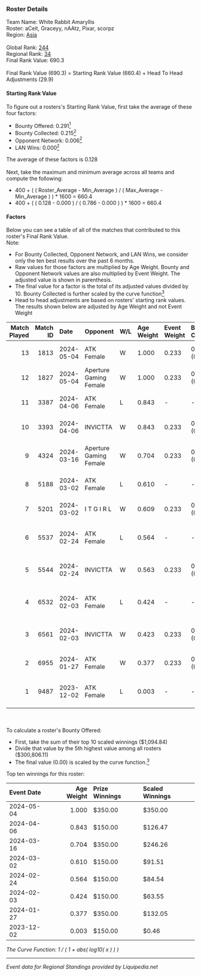 ### Roster Details<br />
Team Name: White Rabbit Amaryllis<br />
Roster: aCeit, Graceyy, nAAtz, Pixar, scorpz<br />
Region: [Asia]( ../standings_asia.md)<br />
<br />
Global Rank: [244](../standings_global.md)<br />
Regional Rank: [34]( ../standings_asia.md)<br />
Final Rank Value:  690.3<br />
<br />
Final Rank Value (690.3) = Starting Rank Value (660.4) + Head To Head Adjustments (29.9)<br />

#### Starting Rank Value<br />
To figure out a rosters's Starting Rank Value, first take the average of these four factors:<br />
- Bounty Offered: 0.291[<sup>1</sup>](#table2)
- Bounty Collected: 0.215[<sup>2</sup>](#table1)
- Opponent Network: 0.006[<sup>2</sup>](#table1)
- LAN Wins: 0.000[<sup>2</sup>](#table1)

The average of these factors is 0.128<br />
<br />
Next, take the maximum and minimum average across all teams and compute the following:<br />
- 400 + ( ( Roster_Average - Min_Average ) / ( Max_Average - Min_Average ) ) * 1600 = 660.4
- 400 + ( ( 0.128 - 0.000 ) / ( 0.786 - 0.000 ) ) * 1600 = 660.4


#### Factors<br />
Below you can see a table of all of the matches that contributed to this roster's Final Rank Value.<br />
Note:<br />

- For Bounty Collected, Opponent Network, and LAN Wins, we consider only the ten best results over the past 6 months.
- Raw values for those factors are multiplied by Age Weight. Bounty and Opponent Network values are also multiplied by Event Weight. The adjusted value is shown in parenthesis.
- The final value for a factor is the total of its adjusted values divided by 10. Bounty Collected is further scaled by the curve function[<sup>3</sup>](#curveFunction)
- Head to head adjustments are based on rosters' starting rank values. The results shown below are adjusted by Age Weight and not Event Weight
<span id="table1"></span><br />


| Match Played | Match ID | Date       | Opponent               | W/L | Age Weight | Event Weight | Bounty Collected | Opponent Network | LAN Wins  | H2H Adj. | Roster                                  |
| -: | -: | :- | :- | :- | :- | :- | :- | :- | :- | -: | :- |
|           13 |     1813 | 2024-05-04 | ATK Female             | W   | 1.000      | 0.233        | 0.005 (0.001)    | 0.138 (0.032)    | 0 (0.000) |    17.49 | aCeit, Graceyy, nAAtz, Pixar, scorpz    |
|           12 |     1827 | 2024-05-04 | Aperture Gaming Female | W   | 1.000      | 0.233        | 0.002 (0.000)    | 0.028 (0.006)    | 0 (0.000) |    12.55 | aCeit, Graceyy, nAAtz, Pixar, scorpz    |
|           11 |     3387 | 2024-04-06 | ATK Female             | L   | 0.843      | -            | -                | -                | -         |   -12.00 | aCeit, avo, Graceyy, Pixar, Va1n        |
|           10 |     3393 | 2024-04-06 | INVICTTA               | W   | 0.843      | 0.233        | 0.000 (0.000)    | 0.000 (0.000)    | 0 (0.000) |     7.63 | aCeit, avo, Graceyy, Pixar, Va1n        |
|            9 |     4324 | 2024-03-16 | Aperture Gaming Female | W   | 0.704      | 0.233        | 0.002 (0.000)    | 0.028 (0.005)    | 0 (0.000) |     9.76 | aCeit, avo, Graceyy, kanakikene, Pixar  |
|            8 |     5188 | 2024-03-02 | ATK Female             | L   | 0.610      | -            | -                | -                | -         |    -8.93 | aCeit, avo, Graceyy, Pixar, Va1n        |
|            7 |     5201 | 2024-03-02 | I T G I R L            | W   | 0.609      | 0.233        | 0.000 (0.000)    | 0.000 (0.000)    | 0 (0.000) |     3.59 | aCeit, avo, Graceyy, Pixar, Va1n        |
|            6 |     5537 | 2024-02-24 | ATK Female             | L   | 0.564      | -            | -                | -                | -         |    -8.69 | aCeit, EmmaD1lemma, mu, Pixar, scorpz   |
|            5 |     5544 | 2024-02-24 | INVICTTA               | W   | 0.563      | 0.233        | 0.000 (0.000)    | 0.000 (0.000)    | 0 (0.000) |     5.30 | aCeit, EmmaD1lemma, mu, Pixar, scorpz   |
|            4 |     6532 | 2024-02-03 | ATK Female             | L   | 0.424      | -            | -                | -                | -         |    -6.78 | aCeit, EmmaD1lemma, mu, Pixar, scorpz   |
|            3 |     6561 | 2024-02-03 | INVICTTA               | W   | 0.423      | 0.233        | 0.000 (0.000)    | 0.000 (0.000)    | 0 (0.000) |     4.02 | aCeit, EmmaD1lemma, mu, Pixar, scorpz   |
|            2 |     6955 | 2024-01-27 | ATK Female             | W   | 0.377      | 0.233        | 0.005 (0.000)    | 0.138 (0.012)    | 0 (0.000) |     5.98 | Graceyy, mu, nAAtz, scorpz, Starlight   |
|            1 |     9487 | 2023-12-02 | ATK Female             | L   | 0.003      | -            | -                | -                | -         |    -0.05 | aCeit, Graceyy, Pixar, Queen_za, scorpz |

<br />
<span id="table2"></span><br />
To calculate a roster's Bounty Offered:<br />

- First, take the sum of their top 10 scaled winnings ($1,094.84)
- Divide that value by the 5th highest value among all rosters ($300,806.11)
- The final value (0.00) is scaled by the curve function.[<sup>3</sup>](#curveFunction)

Top ten winnings for this roster:<br />

| Event Date | Age Weight | Prize Winnings | Scaled Winnings |
| :- | -: | :- | :- |
| 2024-05-04 |      1.000 | $350.00        | $350.00         |
| 2024-04-06 |      0.843 | $150.00        | $126.47         |
| 2024-03-16 |      0.704 | $350.00        | $246.26         |
| 2024-03-02 |      0.610 | $150.00        | $91.51          |
| 2024-02-24 |      0.564 | $150.00        | $84.54          |
| 2024-02-03 |      0.424 | $150.00        | $63.55          |
| 2024-01-27 |      0.377 | $350.00        | $132.05         |
| 2023-12-02 |      0.003 | $150.00        | $0.46           |


<span id="curveFunction"></span>_The Curve Function: 1 / ( 1 + abs( log10( x ) ) )_<br />

---
_Event data for Regional Standings provided by Liquipedia.net_<br />
